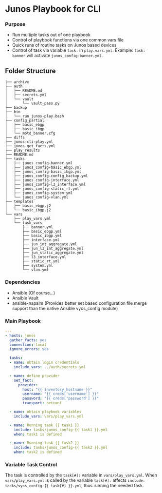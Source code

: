 # Junos Playbook for CLI


### Purpose

* Run multiple tasks out of one playbook
* Control of playbook functions via one common vars file
* Quick runs of routine tasks on Junos based devices
* Control of task via variable ```task:``` in ```play.vars.yml```. Example: ```task: banner``` will activate ```junos_config-banner.yml```.

## Folder Structure

```tree
├── archive
├── auth
│   ├── README.md
│   ├── secrets.yml
│   └── vault
│       └── vault_pass.py
├── backup
├── bin
│   └── run_junos-play.bash
├── config_partial
│   ├── basic_ebgp
│   ├── basic_ibgp
│   └── motd_banner.cfg
├── diffs
├── junos-cli-play.yml
├── junos-get_facts.yml
├── play_results
├── README.md
├── tasks
│   ├── junos_config-banner.yml
│   ├── junos_config-basic_ebgp.yml
│   ├── junos_config-basic_ibgp.yml
│   ├── junos_config-config_backup.yml
│   ├── junos_config-interface.yml
│   ├── junos_config-l3_interface.yml
│   ├── junos_config-static_rt.yml
│   ├── junos_config-system.yml
│   └── junos_config-vlan.yml
├── templates
│   ├── basic_ebgp.j2
│   └── basic_ibgp.j2
└── vars
    ├── play_vars.yml
    └── task_vars
        ├── banner.yml
        ├── basic_ebgp.yml
        ├── basic_ibgp.yml
        ├── interface.yml
        ├── jun_int_aggregate.yml
        ├── jun_l3_int_aggregate.yml
        ├── jun_static_aggregate.yml
        ├── l3_interface.yml
        ├── static_rt.yml
        ├── system.yml
        └── vlan.yml

```
### Dependencies

* Ansible (Of course...)
* Ansible Vault
* ansible-napalm (Provides better set based configuration file merge support than the native Ansible vyos_config module)

### Main Playbook

```yml
---
- hosts: junos
  gather_facts: yes
  connection: local
  ignore_errors: yes

  tasks:
  - name: obtain login credentials
    include_vars: ../auth/secrets.yml

  - name: define provider
    set_fact:
      provider:
        host: "{{ inventory_hostname }}"
        username: "{{ creds['username'] }}"
        password: "{{ creds['password'] }}"
        transport: netconf

  - name: obtain playbook variables
    include_vars: vars/play_vars.yml

  - name: Running task {{ task1 }}
    include: tasks/junos_config-{{ task1 }}.yml
    when: task1 is defined

  - name: Running task {{ task2 }}
    include: tasks/junos_config-{{ task2 }}.yml
    when: task2 is defined
```

### Variable Task Control

The task is controlled by the ```task[#]:``` variable in ```vars/play_vars.yml```. When ```vars/play_vars.yml``` is called by the variable ```task[#]:``` affects ```include: tasks/vyos_config-{{ task[#] }}.yml```, thus running the needed task.